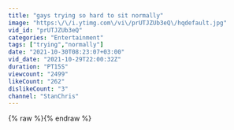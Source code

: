 ```yaml
---
title: "gays trying so hard to sit normally"
image: "https:\/\/i.ytimg.com\/vi\/prUTJZUb3eQ\/hqdefault.jpg"
vid_id: "prUTJZUb3eQ"
categories: "Entertainment"
tags: ["trying","normally"]
date: "2021-10-30T08:23:07+03:00"
vid_date: "2021-10-29T22:00:32Z"
duration: "PT15S"
viewcount: "2499"
likeCount: "262"
dislikeCount: "3"
channel: "StanChris"
---
```

{% raw %}{% endraw %}
